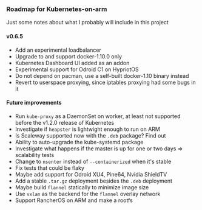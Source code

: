 ### Roadmap for Kubernetes-on-arm

Just some notes about what I probably will include in this project

#### v0.6.5
 - Add an experimental loadbalancer
 - Upgrade to and support docker-1.10.0 only
 - Kubernetes Dashboard UI added as an addon
 - Experimental support for Odroid C1 on HypriotOS
 - Do not depend on pacman, use a self-built docker-1.10 binary instead
 - Revert to userspace proxying, since iptables proxying had some bugs in it

#### Future improvements
 - Run `kube-proxy` as a DaemonSet on worker, at least not supported before the v1.2.0 release of Kubernetes
 - Investigate if `heapster` is lightwight enough to run on ARM
 - Is Scaleway supported now with the `.deb` package? Find out
 - Ability to auto-upgrade the kube-systemd package
 - Investigate what happens if the master is up for one or two days => scalability tests
 - Change to `nsenter` instead of `--containerized` when it's stable
 - Fix tests that could be flaky
 - Maybe add support for Odroid XU4, Pine64, Nvidia ShieldTV
 - Add a stable `.tar.gz` deployment besides the `.deb` deployment
 - Maybe build `flannel` statically to minimize image size
 - Use `vxlan` as the backend for the `flannel` overlay network
 - Support RancherOS on ARM and make a rootfs